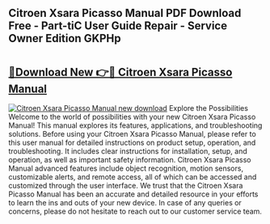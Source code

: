 ## Citroen Xsara Picasso Manual PDF Download Free - Part-tiC User Guide Repair - Service Owner Edition GKPHp

# <h2><a href="http://cf26825.oget.top/?id=Citroen+Xsara+Picasso+Manual">🔗Download New 👉🔴 Citroen Xsara Picasso Manual</a></h2>

[![Citroen Xsara Picasso Manual new download](https://i.imgur.com/5g1atiW.png)](http://cf26825.oget.top/?id=Citroen+Xsara+Picasso+Manual)
Explore the Possibilities Welcome to the world of possibilities with your new Citroen Xsara Picasso Manual! This manual explores its features, applications, and troubleshooting solutions. Before using your Citroen Xsara Picasso Manual, please refer to this user manual for detailed instructions on product setup, operation, and troubleshooting. It includes clear instructions for installation, setup, and operation, as well as important safety information. Citroen Xsara Picasso Manual advanced features include object recognition, motion sensors, customizable alerts, and remote access, all of which can be accessed and customized through the user interface. We trust that the Citroen Xsara Picasso Manual has been an accurate and detailed resource in your efforts to learn the ins and outs of your new device. In case of any queries or concerns, please do not hesitate to reach out to our customer service team.
